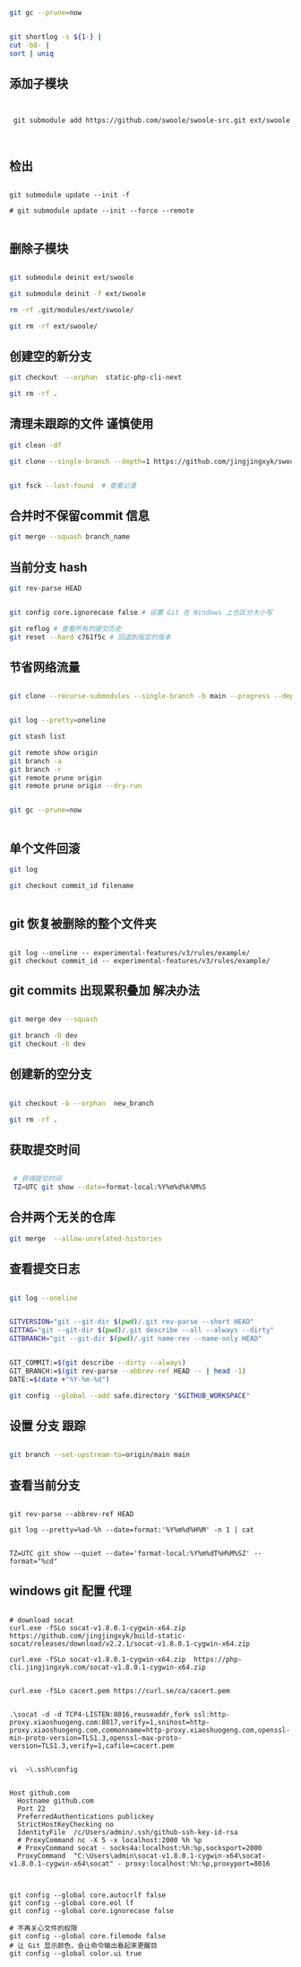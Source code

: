```bash

git gc --prune=now


git shortlog -s ${1-} |
cut -b8- |
sort | uniq

```

## 添加子模块

```shell


 git submodule add https://github.com/swoole/swoole-src.git ext/swoole



```

## 检出

```shell

git submodule update --init -f

# git submodule update --init --force --remote


```

## 删除子模块

```bash

git submodule deinit ext/swoole

git submodule deinit -f ext/swoole

rm -rf .git/modules/ext/swoole/

git rm -rf ext/swoole/

```

## 创建空的新分支

```bash
git checkout  --orphan  static-php-cli-next

git rm -rf .

```

## 清理未跟踪的文件 谨慎使用

```bash
git clean -df
```

```bash
git clone --single-branch --depth=1 https://github.com/jingjingxyk/swoole-cli.git


git fsck --lost-found  # 查看记录
```

## 合并时不保留commit 信息

```bash
git merge --squash branch_name

```

## 当前分支 hash

```bash
git rev-parse HEAD

```

```bash

git config core.ignorecase false # 设置 Git 在 Windows 上也区分大小写

git reflog # 查看所有的提交历史
git reset --hard c761f5c # 回退到指定的版本

```

## 节省网络流量

```bash

git clone --recurse-submodules --single-branch -b main --progress --depth=1


git log --pretty=oneline

git stash list

git remote show origin
git branch -a
git branch -r
git remote prune origin
git remote prune origin --dry-run


git gc --prune=now



```

## 单个文件回滚

```bash
git log

git checkout commit_id filename



```

## git 恢复被删除的整个文件夹

```shell

git log --oneline -- experimental-features/v3/rules/example/
git checkout commit_id -- experimental-features/v3/rules/example/

```

## git commits 出现累积叠加 解决办法

```bash

git merge dev --squash

git branch -D dev
git checkout -b dev

```

## 创建新的空分支

```bash

git checkout -b --orphan  new_branch

git rm -rf .

```

## 获取提交时间

```bash

 # 获得提交时间
 TZ=UTC git show --date=format-local:%Y%m%d%k%M%S

```

## 合并两个无关的仓库

```bash
git merge  --allow-unrelated-histories
```

## 查看提交日志

```bash

git log --oneline

```

```bash

GITVERSION="git --git-dir $(pwd)/.git rev-parse --short HEAD"
GITTAG="git --git-dir $(pwd)/.git describe --all --always --dirty"
GITBRANCH="git --git-dir $(pwd)/.git name-rev --name-only HEAD"


GIT_COMMIT:=$(git describe --dirty --always)
GIT_BRANCH:=$(git rev-parse --abbrev-ref HEAD -- | head -1)
DATE:=$(date +"%Y-%m-%d")

git config --global --add safe.directory "$GITHUB_WORKSPACE"

```

## 设置 分支 跟踪

```bash

git branch --set-upstream-to=origin/main main
```

## 查看当前分支

```shell

git rev-parse --abbrev-ref HEAD

git log --pretty=%ad-%h --date=format:'%Y%m%d%H%M' -n 1 | cat


TZ=UTC git show --quiet --date='format-local:%Y%m%dT%H%M%SZ' --format="%cd"

```

## windows git 配置 代理

```shell

# download socat
curl.exe -fSLo socat-v1.8.0.1-cygwin-x64.zip https://github.com/jingjingxyk/build-static-socat/releases/download/v2.2.1/socat-v1.8.0.1-cygwin-x64.zip

curl.exe -fSLo socat-v1.8.0.1-cygwin-x64.zip  https://php-cli.jingjingxyk.com/socat-v1.8.0.1-cygwin-x64.zip


curl.exe -fSLo cacert.pem https://curl.se/ca/cacert.pem

```

```

.\socat -d -d TCP4-LISTEN:8016,reuseaddr,fork ssl:http-proxy.xiaoshuogeng.com:8017,verify=1,snihost=http-proxy.xiaoshuogeng.com,commonname=http-proxy.xiaoshuogeng.com,openssl-min-proto-version=TLS1.3,openssl-max-proto-version=TLS1.3,verify=1,cafile=cacert.pem


```

```text
vi  ~\.ssh\config


Host github.com
  Hostname github.com
  Port 22
  PreferredAuthentications publickey
  StrictHostKeyChecking no
  IdentityFile  /c/Users/admin/.ssh/github-ssh-key-id-rsa
  # ProxyCommand nc -X 5 -x localhost:2000 %h %p
  # ProxyCommand socat - socks4a:localhost:%h:%p,socksport=2000
  ProxyCommand  "C:\Users\admin\socat-v1.8.0.1-cygwin-x64\socat-v1.8.0.1-cygwin-x64\socat" - proxy:localhost:%h:%p,proxyport=8016

````


```shell


git config --global core.autocrlf false
git config --global core.eol lf
git config --global core.ignorecase false

# 不再关心文件的权限
git config --global core.filemode false
# 让 Git 显示颜色，会让命令输出看起来更醒目
git config --global color.ui true
```
